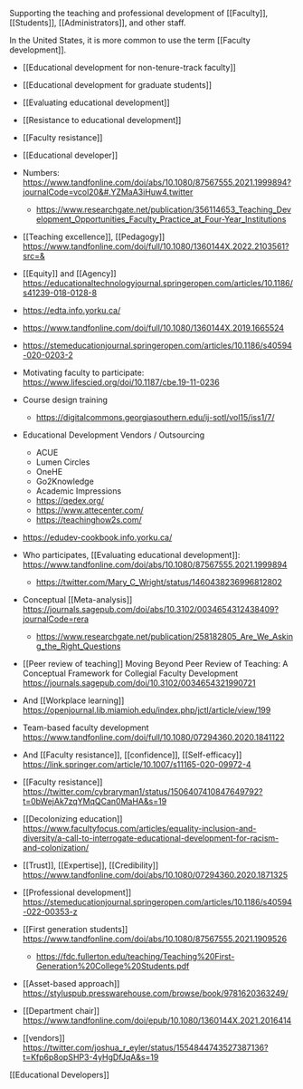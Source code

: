 Supporting the teaching and professional development of [[Faculty]], [[Students]], [[Administrators]], and other staff.

In the United States, it is more common to use the term [[Faculty development]].

- [[Educational development for non-tenure-track faculty]]
- [[Educational development for graduate students]]
- [[Evaluating educational development]]
- [[Resistance to educational development]]
- [[Faculty resistance]]
- [[Educational developer]]

- Numbers: https://www.tandfonline.com/doi/abs/10.1080/87567555.2021.1999894?journalCode=vcol20&#.YZMaA3iHuw4.twitter
	-  https://www.researchgate.net/publication/356114653_Teaching_Development_Opportunities_Faculty_Practice_at_Four-Year_Institutions

- [[Teaching excellence]], [[Pedagogy]] https://www.tandfonline.com/doi/full/10.1080/1360144X.2022.2103561?src=&

- [[Equity]] and [[Agency]] https://educationaltechnologyjournal.springeropen.com/articles/10.1186/s41239-018-0128-8

- https://edta.info.yorku.ca/
- https://www.tandfonline.com/doi/full/10.1080/1360144X.2019.1665524
- https://stemeducationjournal.springeropen.com/articles/10.1186/s40594-020-0203-2
- Motivating faculty to participate: https://www.lifescied.org/doi/10.1187/cbe.19-11-0236
- Course design training
	-  https://digitalcommons.georgiasouthern.edu/ij-sotl/vol15/iss1/7/
- Educational Development Vendors / Outsourcing
	-  ACUE
	-  Lumen Circles
	-  OneHE
	-  Go2Knowledge
	-  Academic Impressions
	-  https://qedex.org/
	-  https://www.attecenter.com/
	-  https://teachinghow2s.com/

- https://edudev-cookbook.info.yorku.ca/

- Who participates, [[Evaluating educational development]]: https://www.tandfonline.com/doi/abs/10.1080/87567555.2021.1999894
	-  https://twitter.com/Mary_C_Wright/status/1460438236996812802

- Conceptual [[Meta-analysis]] https://journals.sagepub.com/doi/abs/10.3102/0034654312438409?journalCode=rera
	-  https://www.researchgate.net/publication/258182805_Are_We_Asking_the_Right_Questions

- [[Peer review of teaching]] Moving Beyond Peer Review of Teaching: A Conceptual Framework for Collegial Faculty Development https://journals.sagepub.com/doi/10.3102/0034654321990721

- And [[Workplace learning]] https://openjournal.lib.miamioh.edu/index.php/jctl/article/view/199

- Team-based faculty development https://www.tandfonline.com/doi/full/10.1080/07294360.2020.1841122

- And [[Faculty resistance]], [[confidence]], [[Self-efficacy]] https://link.springer.com/article/10.1007/s11165-020-09972-4

- [[Faculty resistance]] https://twitter.com/cybraryman1/status/1506407410847649792?t=0bWejAk7zqYMqQCan0MaHA&s=19

- [[Decolonizing education]] https://www.facultyfocus.com/articles/equality-inclusion-and-diversity/a-call-to-interrogate-educational-development-for-racism-and-colonization/

- [[Trust]], [[Expertise]], [[Credibility]] https://www.tandfonline.com/doi/abs/10.1080/07294360.2020.1871325

- [[Professional development]] https://stemeducationjournal.springeropen.com/articles/10.1186/s40594-022-00353-z

- [[First generation students]] https://www.tandfonline.com/doi/abs/10.1080/87567555.2021.1909526
	-  https://fdc.fullerton.edu/teaching/Teaching%20First-Generation%20College%20Students.pdf
- [[Asset-based approach]] https://styluspub.presswarehouse.com/browse/book/9781620363249/

- [[Department chair]] https://www.tandfonline.com/doi/epub/10.1080/1360144X.2021.2016414

- [[vendors]] https://twitter.com/joshua_r_eyler/status/1554844743527387136?t=Kfp6p8opSHP3-4yHgDfJqA&s=19

[[Educational Developers]]
